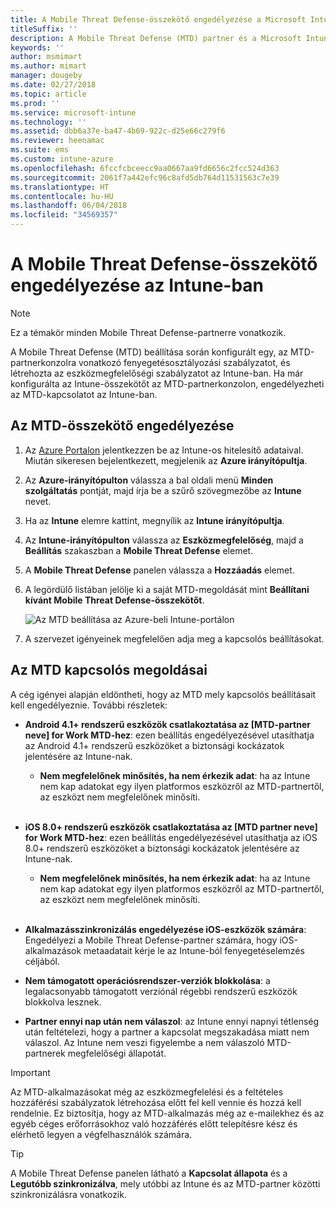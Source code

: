 ```yaml
---
title: A Mobile Threat Defense-összekötő engedélyezése a Microsoft Intune-ban
titleSuffix: ''
description: A Mobile Threat Defense (MTD) partner és a Microsoft Intune közötti összekötő engedélyezése.
keywords: ''
author: msmimart
ms.author: mimart
manager: dougeby
ms.date: 02/27/2018
ms.topic: article
ms.prod: ''
ms.service: microsoft-intune
ms.technology: ''
ms.assetid: dbb6a37e-ba47-4b69-922c-d25e66c279f6
ms.reviewer: heenamac
ms.suite: ems
ms.custom: intune-azure
ms.openlocfilehash: 6fccfcbceecc9aa0667aa9fd6656c2fcc524d363
ms.sourcegitcommit: 2061f7a442efc96c8afd5db764d11531563c7e39
ms.translationtype: HT
ms.contentlocale: hu-HU
ms.lasthandoff: 06/04/2018
ms.locfileid: "34569357"
---
```

# <a name="enable-the-mobile-threat-defense-connector-in-intune"></a>A Mobile Threat Defense-összekötő engedélyezése az Intune-ban

> [!NOTE] 
> Ez a témakör minden Mobile Threat Defense-partnerre vonatkozik.

A Mobile Threat Defense (MTD) beállítása során konfigurált egy, az MTD-partnerkonzolra vonatkozó fenyegetésosztályozási szabályzatot, és létrehozta az eszközmegfelelőségi szabályzatot az Intune-ban. Ha már konfigurálta az Intune-összekötőt az MTD-partnerkonzolon, engedélyezheti az MTD-kapcsolatot az Intune-ban.

## <a name="to-enable-the-mtd-connector"></a>Az MTD-összekötő engedélyezése

1. Az [Azure Portalon](https://portal.azure.com) jelentkezzen be az Intune-os hitelesítő adataival. Miután sikeresen bejelentkezett, megjelenik az **Azure irányítópultja**.

2. Az **Azure-irányítópulton** válassza a bal oldali menü **Minden szolgáltatás** pontját, majd írja be a szűrő szövegmezőbe az **Intune** nevet.

3. Ha az **Intune** elemre kattint, megnyílik az **Intune irányítópultja**.

4. Az **Intune-irányítópulton** válassza az **Eszközmegfelelőség**, majd a **Beállítás** szakaszban a **Mobile Threat Defense** elemet.

5. A **Mobile Threat Defense** panelen válassza a **Hozzáadás** elemet.

6. A legördülő listában jelölje ki a saját MTD-megoldását mint **Beállítani kívánt Mobile Threat Defense-összekötőt**.

    ![Az MTD beállítása az Azure-beli Intune-portálon](./media/enable-mtd-connector-1.png)

7. A szervezet igényeinek megfelelően adja meg a kapcsolós beállításokat.

## <a name="mtd-toggle-options"></a>Az MTD kapcsolós megoldásai

A cég igényei alapján eldöntheti, hogy az MTD mely kapcsolós beállításait kell engedélyeznie. További részletek:

- **Android 4.1+ rendszerű eszközök csatlakoztatása az [MTD-partner neve] for Work MTD-hez**: ezen beállítás engedélyezésével utasíthatja az Android 4.1+ rendszerű eszközöket a biztonsági kockázatok jelentésére az Intune-nak.
    - **Nem megfelelőnek minősítés, ha nem érkezik adat**: ha az Intune nem kap adatokat egy ilyen platformos eszközről az MTD-partnertől, az eszközt nem megfelelőnek minősíti.
<br></br>
- **iOS 8.0+ rendszerű eszközök csatlakoztatása az [MTD partner neve] for Work MTD-hez**: ezen beállítás engedélyezésével utasíthatja az iOS 8.0+ rendszerű eszközöket a biztonsági kockázatok jelentésére az Intune-nak.
    - **Nem megfelelőnek minősítés, ha nem érkezik adat**: ha az Intune nem kap adatokat egy ilyen platformos eszközről az MTD-partnertől, az eszközt nem megfelelőnek minősíti.
<br></br>
- **Alkalmazásszinkronizálás engedélyezése iOS-eszközök számára**: Engedélyezi a Mobile Threat Defense-partner számára, hogy iOS-alkalmazások metaadatait kérje le az Intune-ból fenyegetéselemzés céljából.

- **Nem támogatott operációsrendszer-verziók blokkolása**: a legalacsonyabb támogatott verziónál régebbi rendszerű eszközök blokkolva lesznek.

- **Partner ennyi nap után nem válaszol**: az Intune ennyi napnyi tétlenség után feltételezi, hogy a partner a kapcsolat megszakadása miatt nem válaszol. Az Intune nem veszi figyelembe a nem válaszoló MTD-partnerek megfelelőségi állapotát.

> [!IMPORTANT] 
> Az MTD-alkalmazásokat még az eszközmegfelelési és a feltételes hozzáférési szabályzatok létrehozása előtt fel kell vennie és hozzá kell rendelnie. Ez biztosítja, hogy az MTD-alkalmazás még az e-mailekhez és az egyéb céges erőforrásokhoz való hozzáférés előtt telepítésre kész és elérhető legyen a végfelhasználók számára.

> [!TIP]
> A Mobile Threat Defense panelen látható a **Kapcsolat állapota** és a **Legutóbb szinkronizálva**, mely utóbbi az Intune és az MTD-partner közötti szinkronizálásra vonatkozik.

